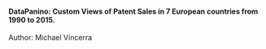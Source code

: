 #### DataPanino: Custom Views of Patent Sales in 7 European countries from 1990 to 2015. 
Author: Michael Vincerra
#### 